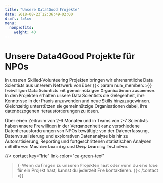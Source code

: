 ```yaml
---
title: "Unsere Data4Good Projekte"
date: 2018-08-23T12:36:49+02:00
draft: false
menu:
  nonprofits:
    weight: 40
---
```


# Unsere Data4Good Projekte für NPOs
In unseren Skilled-Volunteering Projekten bringen wir ehrenamtliche Data Scientists aus unserem Netzwerk von über {{< param num_members >}} freiwilligen Data Scientists mit gemeinnützigen Organisationen zusammen. In den Projekten erhalten unsere Data Scientists die Gelegenheit, ihre Kenntnisse in der Praxis anzuwenden und neue Skills hinzuzugewinnen. Gleichzeitig unterstützen sie gemeinnützige Organisationen dabei, ihre datenbezogenen Herausforderungen zu lösen. 

Über einen Zeitraum von 2-6 Monaten und in Teams von 2-7 Scientists haben unsere Freiwilligen in der Vergangenheit ganz verschiedene Datenherausforderungen von NPOs bewältigt: von der Datenerfassung, Datenvisualisierung und explorativen Datenanalyse bis hin zu Automatisierung, Reporting und fortgeschrittenen statistischen Analysen mithilfe von Machine Learning und Deep Learning Techniken.


{{< contact
    key="frie"
    link-color="ca-green-text"
>}}
Wenn du Fragen zu unseren Projekten hast oder wenn du eine Idee für ein Projekt hast, kannst du jederzeit Frie kontaktieren.
{{< /contact >}}